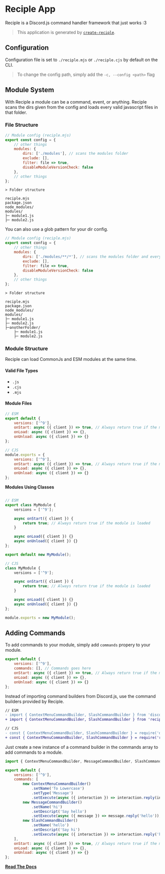 # Reciple App

Reciple is a Discord.js command handler framework that just works :3

> This application is generated by [`create-reciple`](https://npm.im/create-reciple).

## Configuration

Configuration file is set to `./reciple.mjs` or `./reciple.cjs` by default on the CLI.

> To change the config path, simply add the `-c, --config <path>` flag

## Module System

With Reciple a module can be a command, event, or anything. Reciple scans the dirs given from the config and loads every valid javascript files in that folder.

### File Structure

```js
// Module config (reciple.mjs)
export const config = {
    // other things
    modules: {
        dirs: ['./modules'], // scans the modules folder
        exclude: [],
        filter: file => true,
        disableModuleVersionCheck: false
    },
    // other things
};
```

```
> Folder structure

reciple.mjs
package.json
node_modules/
modules/
├─ module1.js
├─ module2.js
```

You can also use a glob pattern for your dir config.

```js
// Module config (reciple.mjs)
export const config = {
    // other things
    modules: {
        dirs: ['./modules/**/*'], // scans the modules folder and every folders in it recursively
        exclude: [],
        filter: file => true,
        disableModuleVersionCheck: false
    },
    // other things
};
```

```
> Folder structure

reciple.mjs
package.json
node_modules/
modules/
├─ module1.js
├─ module2.js
├─anotherFolder/
    ├─ module1.js
    ├─ module2.js
```

### Module Structure

Reciple can load CommonJs and ESM modules at the same time.

#### Valid File Types
- `.js`
- `.cjs`
- `.mjs`

#### Module Files

```js
// ESM
export default {
    versions: ['^9'],
    onStart: async ({ client }) => true, // Always return true if the module is loaded
    onLoad: async ({ client }) => {},
    onUnload: async ({ client }) => {}
};

// CJS
module.exports = {
    versions: ['^9'],
    onStart: async ({ client }) => true, // Always return true if the module is loaded
    onLoad: async ({ client }) => {},
    onUnload: async ({ client }) => {}
};
```

**Modules Using Classes**
```js

// ESM
export class MyModule {
    versions = ['^9'];

    async onStart({ client }) {
        return true; // Always return true if the module is loaded
    }

    async onLoad({ client }) {}
    async onUnload({ client }) {}
};

export default new MyModule();

// CJS
class MyModule {
    versions = ['^9'];

    async onStart({ client }) {
        return true; // Always return true if the module is loaded
    }

    async onLoad({ client }) {}
    async onUnload({ client }) {}
};

module.exports = new MyModule();
```

## Adding Commands

To add commands to your module, simply add `commands` propery to your module.

```js
export default {
    versions: ['^9'],
    commands: [], // Commands goes here
    onStart: async ({ client }) => true, // Always return true if the module is loaded
    onLoad: async ({ client }) => {},
    onUnload: async ({ client }) => {}
};
```

Instead of importing command builders from Discord.js, use the command builders provided by Reciple.

```diff
// ESM
- import { ContextMenuCommandBuilder, SlashCommandBuilder } from 'discord.js';
+ import { ContextMenuCommandBuilder, SlashCommandBuilder } from 'reciple';
```

```diff
// CJS
- const { ContextMenuCommandBuilder, SlashCommandBuilder } = require('discord.js');
+ const { ContextMenuCommandBuilder, SlashCommandBuilder } = require('reciple');
```

Just create a new instance of a command builder in the commands array to add commands to a module.

```js
import { ContextMenuCommandBuilder, MessageCommandBuilder, SlashCommandBuilder } from 'reciple';

export default {
    versions: ['^9'],
    commands: [
        new ContextMenuCommandBuilder()
            .setName('To Lowercase')
            .setType('Message')
            .setExecute(async ({ interaction }) => interaction.reply(interaction.targetMessage.content.toLowercase())),
        new MessageCommandBuilder()
            .setName('hi')
            .setDescript('Say hello')
            .setExecute(async ({ message }) => message.reply('hello')),
        new SlashCommandBuilder()
            .setName('hello')
            .setDescript('Say hi')
            .setExecute(async ({ interaction }) => interaction.reply('hi'))
    ],
    onStart: async ({ client }) => true, // Always return true if the module is loaded
    onLoad: async ({ client }) => {},
    onUnload: async ({ client }) => {}
};
```

[**Read The Docs**](https://reciple.js.org/docs)
